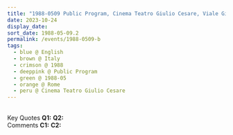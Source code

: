 ```yaml
---
title: "1988-0509 Public Program, Cinema Teatro Giulio Cesare, Viale Giulio Cesare, 229, Prati, Rome, Italy"
date: 2023-10-24
display_date: 
sort_date: 1988-05-09.2
permalink: /events/1988-0509-b
tags:
  - blue @ English
  - brown @ Italy
  - crimson @ 1988
  - deeppink @ Public Program
  - green @ 1988-05
  - orange @ Rome
  - peru @ Cinema Teatro Giulio Cesare
---
```


<br>

<wave-list>
  <list-title color="DarkSeaGreen" width="55">Key Quotes</list-title>
  <list-item color="BlanchedAlmond" width="280"><b>Q1:</b> <i></i></list-item>
  <list-item color="Lavender" width="280"><b>Q2:</b> <i></i></list-item>
</wave-list>

<br>

<wave-list>
  <list-title color="DarkSeaGreen" width="55">Comments</list-title>
  <list-item color="BlanchedAlmond" width="280"><b>C1:</b> <i></i></list-item>
  <list-item color="Lavender" width="280"><b>C2:</b> <i></i></list-item>
</wave-list>